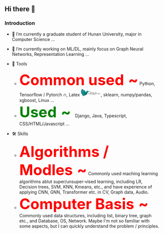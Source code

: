 ## Hi there 👋

### Introduction

- 🔭 I’m currently a graduate student of Hunan University, major in Computer Science ...

- 🌱 I’m currently working on ML/DL, mainly focus on Graph Neural Networks, Representation Learning ...

- 🧰 Tools
  - <font size="15" color="red"><b>Common used</b> **~**</font> Python, Tensorflow / Pytorch :fire:, Latex <img src="./imgs/latex-project-logo.svg" width="64">, sklearn, numpy/pandas, xgboost, Linux ...
  - <font size="14" color="green"><b>Used</b> **~** </font> Django, Java, Typescript, CSS/HTML/Javascript ...
  
- :hammer_and_wrench: Skills 
  - <font size="15" color="red"><b>Algorithms / Modles</b> **~**</font> Commonly used maching learning algorithms ablut super/unsuper-vised learning, including LR, Decision trees, SVM,  KNN, Kmeans, etc., and have experience of applying CNN, GNN, Transformer etc. in CV, Graph data, Audio.
  - <font size="15" color="red"><b>Computer Basis</b> **~**</font> Commonly used data structures, including list, binary tree, graph etc., and Database, OS, Network. Maybe I'm not so familiar with some aspects, but I can quickly understand the problem / principles. 
  <!-- <font size="15" color="red"><b>Math About ML / DL</b> **~**</font> 
  
  
- 😀 I like reading📖, riding🚵, playing badminton🏸, swiming🏊. I am learning harmonic <img src="./imgs/harmonica_32px_1169661_easyicon.net.png" width="16"> ...

- 😁 Welcom to my site [www.gzyzq.site](www.gzyzq.site) and my [CSDN](https://blog.csdn.net/Miha_Singh)

<details>
  <summary><b>:keyboard: My Projects</b></summary>
  <br>
  <ul>
    <li> 
      <details>
        <summary><b><a href="https://github.com/GZYZG/Three">Three</a>--- Three-dimensional visualization of the genetic structure of golden monkeys based on three.js</b></summary>
       </details>
    </li>
    
   <li>
     <details>
        <summary><b><a href="www.gzyzq.site">gzyzq.site</a>--- my personal site based on Django</b></summary>
       </details>
  </li>
  
  <li>
      <details>
        <summary><b><a href="http://gzyzq.site/projects/#1stpro">HandWriting Behavior Recognition</a> --- recognize the character(number between 1-9 or letter between A-H) you are writing with (only) you finger infront of camera</b></summary>
       </details>
  </li>
  
  </ul>
</details>

<details>
  <summary><b>:telescope: 2021 goal</b></summary>
  <br>
  <ul>
    <li> [ ] FINISH one paper <img src="./imgs/pdf_icon_blue.svg" width="20">!!! </li>
  <li> [ ] Deeper in ML/DL, specializing in common used tools </li>
  <li> [ ] Learn more math theory about ML/DL, going deeper </li>
    <li> [ ] Learn big data frameworks, including Spark / MapReduce, Storm / Flink, HDFS ... </li>
    <li> [ ] Deeper in linux <img src="./imgs/OS_Linux_ubuntu_31.156186612576px_1188757_easyicon.net.png" width="16"> / shell </li>
    <li> [ ] Finish <a href="https://ogb.stanford.edu/kddcup2021">Kddcup2021-OGB-LSC<img src="./imgs/OGB_pure.png" width="36"> </a> </li> 
    <li> [ ] Can play some melodies with harmonic <img src="./imgs/harmonica_32px_1169661_easyicon.net.png" width="16"> </li>
  </ul>
  </details>



### Reference:
- [pifafu](https://github.com/pifafu)

<!-- 👯 I’m looking to collaborate on ...
<!-- 🤔 I’m looking for help with ...
<!-- 💬 Ask me about ...
<-- 📫 How to reach me: zhiyanguo@hnu.edu.cn
<-- 😄 Pronouns: ...
<-- ⚡ Fun fact: ...
-->
